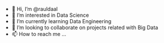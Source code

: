 - 👋 Hi, I’m @rauldaal
- 👀 I’m interested in Data Science
- 🌱 I’m currently learning Data Engineering
- 💞️ I’m looking to collaborate on projects related with Big Data
- 📫 How to reach me ...

<!---
rauldaal/rauldaal is a ✨ special ✨ repository because its `README.md` (this file) appears on your GitHub profile.
You can click the Preview link to take a look at your changes.
--->
